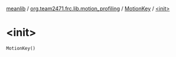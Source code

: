[meanlib](../../index.md) / [org.team2471.frc.lib.motion_profiling](../index.md) / [MotionKey](index.md) / [&lt;init&gt;](./-init-.md)

# &lt;init&gt;

`MotionKey()`